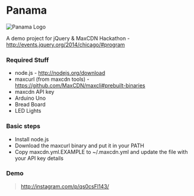 Panama
==========

![Panama Logo](https://raw.githubusercontent.com/MaxCDN/panama/jdorfman2/public/img/panama-logo.png)

A demo project for jQuery &amp; MaxCDN Hackathon - http://events.jquery.org/2014/chicago/#program

### Required Stuff

* node.js - http://nodejs.org/download
* maxcurl (from maxcdn tools) - https://github.com/MaxCDN/maxcli#prebuilt-binaries
* maxcdn API key
* Arduino Uno
 * Bread Board
 * LED Lights

### Basic steps

* Install node.js
* Download the maxcurl binary and put it in your PATH
* Copy maxcdn.yml.EXAMPLE to ~/.maxcdn.yml and update the file with your API key details

### Demo
> http://instagram.com/p/qs0csFl143/
